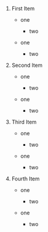 1. First Item

   * one
     * two

   * one
     * two

1. Second Item

   * one
     * two


   * one
     * two

1. Third Item

   * one
     * two



   * one
     * two

1. Fourth Item

   * one
     * two




   * one
     * two
